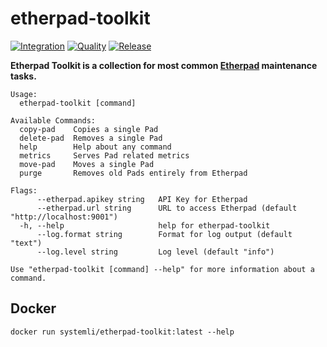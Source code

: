 # etherpad-toolkit

[![Integration](https://github.com/systemli/etherpad-toolkit/actions/workflows/integration.yml/badge.svg)](https://github.com/systemli/etherpad-toolkit/actions/workflows/integration.yml) [![Quality](https://github.com/systemli/etherpad-toolkit/actions/workflows/quality.yml/badge.svg)](https://github.com/systemli/etherpad-toolkit/actions/workflows/quality.yml) [![Release](https://github.com/systemli/etherpad-toolkit/actions/workflows/release.yml/badge.svg)](https://github.com/systemli/etherpad-toolkit/actions/workflows/release.yml)

**Etherpad Toolkit is a collection for most common [Etherpad](https://github.com/ether/etherpad-lite) maintenance tasks.**

```
Usage:
  etherpad-toolkit [command]

Available Commands:
  copy-pad    Copies a single Pad
  delete-pad  Removes a single Pad
  help        Help about any command
  metrics     Serves Pad related metrics
  move-pad    Moves a single Pad
  purge       Removes old Pads entirely from Etherpad

Flags:
      --etherpad.apikey string   API Key for Etherpad
      --etherpad.url string      URL to access Etherpad (default "http://localhost:9001")
  -h, --help                     help for etherpad-toolkit
      --log.format string        Format for log output (default "text")
      --log.level string         Log level (default "info")

Use "etherpad-toolkit [command] --help" for more information about a command.
```

## Docker

```
docker run systemli/etherpad-toolkit:latest --help
```
